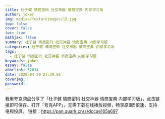```yaml
---
title: 杜子健 情商密码 社交神器 情商宝典 内部学习版
author: joker
img: medias/featureimages/12.jpg
top: false
cover: false
toc: true
mathjax: false
summary: 杜子健 情商密码 社交神器 情商宝典 内部学习版
categories: 杜子健 情商密码 社交神器 情商宝典 内部学习版
tags:
  - 杜子健 情商密码 社交神器 情商宝典 内部学习版
keywords: joker
essay: false
abbrlink: 32634
date: 2025-04-20 23:39:56
coverImg:
password:
---
```


我用夸克网盘分享了「杜子健 情商密码 社交神器 情商宝典 内部学习版」，点击链接即可保存。打开「夸克APP」，无需下载在线播放视频，畅享原画5倍速，支持电视投屏。
链接：https://pan.quark.cn/s/dccae165a697
